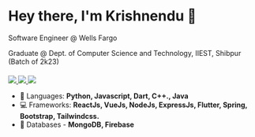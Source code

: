 <h1 align="left">Hey there, I'm Krishnendu 👋</h1>

Software Engineer @ Wells Fargo  
  
Graduate @ Dept. of Computer Science and Technology, IIEST, Shibpur (Batch of 2k23)
<br>
<p align="left" style="margin-top:20px;">

<a href="https://www.linkedin.com/in/krishnendu-bera-b294b5164/">
<img src="https://img.shields.io/badge/linkedin-%230077B5.svg?&style=for-the-badge&logo=linkedin&logoColor=white"></img>
</a>

<a href="https://drive.google.com/file/d/1OV42MJF1qnmbE8WID1dzrDF_Jzpz_sET/view?usp=sharing">
<img src="https://img.shields.io/badge/resume-pdf-%23181717.svg?&style=for-the-badge&logoColor=white">
</img>
</a>

<a href="mailto:bera.krishnendu36@gmail.com">
<img src="https://img.shields.io/badge/gmail-D14836?&style=for-the-badge&logo=gmail&logoColor=white"></img>
</a>

</p>

 - 📝 Languages: **Python, Javascript, Dart, C++., Java**
 - 💻 Frameworks: **ReactJs, VueJs, NodeJs, ExpressJs, Flutter, Spring, Bootstrap, Tailwindcss.**
 - 📑 Databases - **MongoDB, Firebase**
